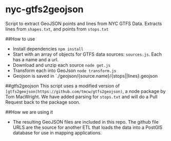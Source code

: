 # nyc-gtfs2geojson
Script to extract GeoJSON points and lines from NYC GTFS Data.  Extracts lines from `shapes.txt`, and points from `stops.txt`

##How to use
- Install dependencies `npm install`
- Start with an array of objects for GTFS data sources: `sources.js`.  Each has a name and a url.
- Download and unzip each source `node get.js`
- Transform each into GeoJson `node transform.js`
- Geojson is saved in `./geojson/{source.name}/{stops||lines}.geojson

##gtfs2geojson
This script uses a modified version of `[gtfs2geojson(https://github.com/tmcw/gtfs2geojson)`, a node package by Tom MacWright.  We have added parsing for `stops.txt` and will do a Pull Request back to the package soon.

##How we are using it
- The resulting GeoJSON files are included in this repo.  The github file URLS are the source for another ETL that loads the data into a PostGIS database for use in mapping applications.
